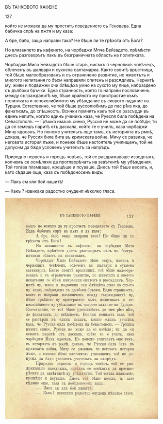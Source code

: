 ﻿ВЪ ТАНКОВОТО КАФЕНЕ

127

който не можаха да му простятъ поведението съ Геновева. Една бабичка спрѣ на пжтя и му каза:

А бре, бабо, защо направи така? Не бѣше ли те грѣхота отъ Бога?

Но влизанпето въ кафенето, на чорбаджи Мпча Бейзадето, прѣмѣсти днесъ разговорътъ пакъ въ безграничната область на политиката.

Чорбаджи Мило Бейзадсто бѣше старъ, нисъкъ п черноликъ човѣчецъ, облеченъ въ шалвари и сукнена салтамарка. Както своитѣ връстници, той бѣше малообразованъ и съ ограничено развитие, но животътъ и многото непитания го бѣхм направяли опитенъ и разсѫдливъ. Чернитѣ му, живи и подвижни очи блѣщѣха умно на сухото му лице, набраздено съ дълбоки бръчки. Една странность, която го направи пословиченъ между съгражданитѣ му, бѣше крайното му пристрастие къмъ политиката и непоколибимото му убѣждание въ скорото падание на Турция. Естественно, че той бѣше руссолюбимъ до пес р1из пка, до фанатизмъ, до спѣшность. Всички помнятъ какъ той се разсърди въ единъ непитъ, когато единъ ученикъ каза, че Руеспя била побѣдена на Севастополъ. — Грѣшка имашъ синко, Руссия не може да се побѣди; ти да сп земешъ паритѣ отъ даскала, който те е училъ, каза чорбаджи Мичу ядосанъ. Но понеже учительтъ още тамъ, съ историята въ рмнѣ, доказа, че Руссия била бита въ кримската война, Мичу се развика, че неговата история лъже, и понеже бѣше настоятель училищенъ, той не допуснм да бѫде условенъ учительтъ за напрѣдъ.

Природно нервенъ и горещъ човѣкъ, той се раздражаваше изведнъжъ, колчемъ се осмѣляхм да протпворѣчатъ на завѣтнитѣ му убѣждения. Той тогава пламваше, крещѣше и псуваше. Днесъ той бѣше веселъ, и, като сѣдаше още, каза съ побѣдоносенъ видъ:

— Пакъ см яли бой нашитѣ!

— Какъ ? извикаха радостно очуденп нѣколко гласа.

![original](images/146.jpg)

